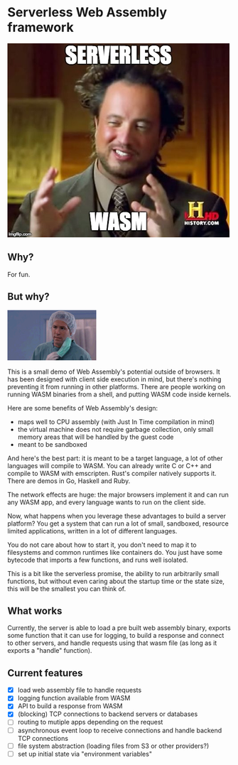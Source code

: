 # Serverless Web Assembly framework

![Serverless WASM](https://raw.githubusercontent.com/geal/serverless-wasm/master/assets/serverless-wasm.jpg)

## Why?

For fun.

## But why?

![but why?](https://raw.githubusercontent.com/geal/serverless-wasm/master/assets/butwhy.gif)

This is a small demo of Web Assembly's potential outside of browsers.
It has been designed with client side execution in mind, but there's
nothing preventing it from running in other platforms.
There are people working on running WASM binaries from a shell, and
putting WASM code inside kernels.

Here are some benefits of Web Assembly's design:

- maps well to CPU assembly (with Just In Time compilation in mind)
- the virtual machine does not require garbage collection, only small memory areas
that will be handled by the guest code
- meant to be sandboxed

And here's the best part: it is meant to be a target language, a lot of other
languages will compile to WASM. You can already write C or C++ and compile
to WASM with emscripten. Rust's compiler natively supports it. There are demos
in Go, Haskell and Ruby.

The network effects are huge: the major browsers implement it and can run any
WASM app, and every language wants to run on the client side.

Now, what happens when you leverage these advantages to build a server platform?
You get a system that can run a lot of small, sandboxed, resource limited
applications, written in a lot of different languages.

You do not care about how to start it, you don't need to map it to filesystems
and common runtimes like containers do. You just have some bytecode that imports
a few functions, and runs well isolated.

This is a bit like the serverless promise, the ability to run arbitrarily small
functions, but without even caring about the startup time or the state size,
this will be the smallest you can think of.

## What works

Currently, the server is able to load a pre built web assembly binary, exports
some function that it can use for logging, to build a response and connect to
other servers, and handle requests using that wasm file (as long as it exports
a "handle" function).

## Current features

- [x] load web assembly file to handle requests
- [x] logging function available from WASM
- [x] API to build a response from WASM
- [x] (blocking) TCP connections to backend servers or databases
- [ ] routing to mutiple apps depending on the request
- [ ] asynchronous event loop to receive connections and handle backend TCP connections
- [ ] file system abstraction (loading files from S3 or other providers?)
- [ ] set up initial state via "environment variables"
